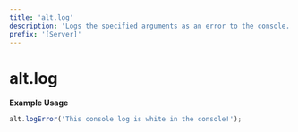 ```yaml
---
title: 'alt.log'
description: 'Logs the specified arguments as an error to the console.'
prefix: '[Server]'
---
```


# alt.log

**Example Usage**

```js
alt.logError('This console log is white in the console!');
```
